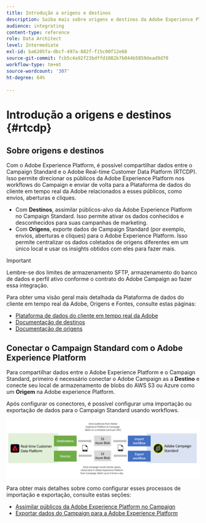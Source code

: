 ```yaml
---
title: Introdução a origens e destinos
description: Saiba mais sobre origens e destinos da Adobe Experience Platform.
audience: integrating
content-type: reference
role: Data Architect
level: Intermediate
exl-id: ba6205fa-dbcf-497a-882f-f15c00f12e68
source-git-commit: fcb5c4a92f23bdffd1082b7b044b5859dead9d70
workflow-type: tm+mt
source-wordcount: '307'
ht-degree: 64%

---
```


# Introdução a origens e destinos {#rtcdp}

## Sobre origens e destinos

Com o Adobe Experience Platform, é possível compartilhar dados entre o Campaign Standard e o Adobe Real-time Customer Data Platform (RTCDP). Isso permite direcionar os públicos da Adobe Experience Platform nos workflows do Campaign e enviar de volta para a Plataforma de dados do cliente em tempo real da Adobe relacionados a esses públicos, como envios, aberturas e cliques.

* Com **Destinos**, assimilar públicos-alvo da Adobe Experience Platform no Campaign Standard. Isso permite ativar os dados conhecidos e desconhecidos para suas campanhas de marketing.
* Com **Origens**, exporte dados de Campaign Standard (por exemplo, envios, aberturas e cliques) para o Adobe Experience Platform. Isso permite centralizar os dados coletados de origens diferentes em um único local e usar os insights obtidos com eles para fazer mais.


>[!IMPORTANT]
>
>Lembre-se dos limites de armazenamento SFTP, armazenamento do banco de dados e perfil ativo conforme o contrato do Adobe Campaign ao fazer essa integração.

Para obter uma visão geral mais detalhada da Plataforma de dados do cliente em tempo real da Adobe, Origens e Fontes, consulte estas páginas:

* [Plataforma de dados do cliente em tempo real da Adobe](https://experienceleague.adobe.com/docs/experience-platform/rtcdp/overview.html?lang=pt-BR)
* [Documentação de destinos](https://experienceleague.adobe.com/docs/experience-platform/destinations/home.html?lang=pt-BR)
* [Documentação de origens](https://experienceleague.adobe.com/docs/experience-platform/sources/home.html?lang=pt-BR)

## Conectar o Campaign Standard com o Adobe Experience Platform

Para compartilhar dados entre o Adobe Experience Platform e o Campaign Standard, primeiro é necessário conectar o Adobe Campaign as a **Destino** e conecte seu local de armazenamento de blobs do AWS S3 ou Azure como um **Origem** na Adobe experience Platform.

Após configurar os conectores, é possível configurar uma importação ou exportação de dados para o Campaign Standard usando workflows.

![](assets/rtcdp-schema.png)

Para obter mais detalhes sobre como configurar esses processos de importação e exportação, consulte estas seções:

* [Assimilar públicos da Adobe Experience Platform no Campaign](../../integrating/using/ingest-aep-data.md)
* [Exportar dados do Campaign para a Adobe Experience Platform](../../integrating/using/export-campaign-data.md)
